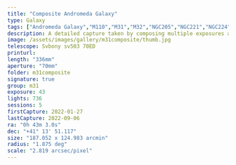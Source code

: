```yaml
---
title: "Composite Andromeda Galaxy"
type: Galaxy
tags: ["Andromeda Galaxy","M110","M31","M32","NGC205","NGC221","NGC224"]
description: A detailed capture taken by composing multiple exposures and filters.
image: /assets/images/gallery/m31composite/thumb.jpg
telescope: Svbony sv503 70ED
printurl: 
length: "336mm"
aperture: "70mm"
folder: m31composite
signature: true
group: m31
exposure: 43
lights: 736
sessions: 5
firstCapture: 2022-01-27
lastCapture: 2022-09-06
ra: "0h 43m 3.0s"
dec: "+41° 13' 51.117"
size: "187.052 x 124.983 arcmin"
radius: "1.875 deg"
scale: "2.819 arcsec/pixel"
---
```

